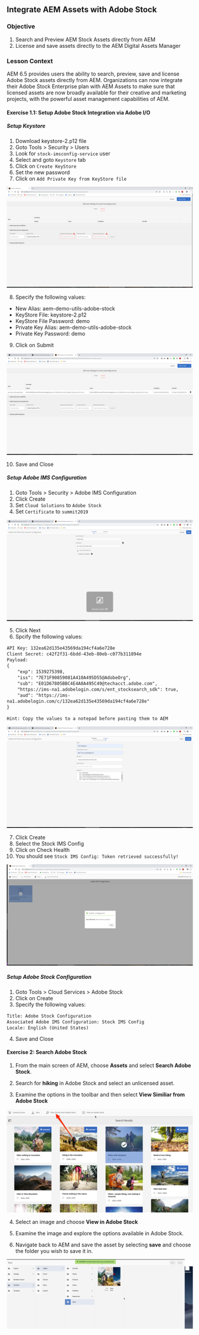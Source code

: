 ## Integrate AEM Assets with Adobe Stock

### Objective

1. Search and Preview AEM Stock Assets directly from AEM 
2. License and save assets directly to the AEM Digital Assets Manager

### Lesson Context

AEM 6.5 provides users the ability to search, preview, save and license Adobe Stock assets directly from AEM. Organizations can now integrate their Adobe Stock Enterprise plan with AEM Assets to make sure that licensed assets are now broadly available for their creative and marketing projects, with the powerful asset management capabilities of AEM. 

#### Exercise 1.1: Setup Adobe Stock Integration via Adobe I/O
##### Setup Keystore
1. Download keystore-2.p12 file
2. Goto Tools > Security > Users
3. Look for `stock-imsconfig-service` user
4. Select and goto `Keystore` tab
5. Click on `Create KeyStore`
6. Set the new password
7. Click on `Add Private Key from KeyStore file`

![Figure 1: KeyStore](images/keystore1.png)

8. Specify the following values: <br>
* New Alias: aem-demo-utils-adobe-stock
* KeyStore File: keystore-2.p12
* KeyStore File Password: demo
* Private Key Alias: aem-demo-utils-adobe-stock
* Private Key Password: demo
9. Click on Submit

![Figure 1: KeyStore](images/keystore2.png)

10. Save and Close

##### Setup Adobe IMS Configuration
1. Goto Tools > Security > Adobe IMS Configuration
2. Click Create
3. Set `Cloud Solutions` to `Adobe Stock`
4. Set `Certificate` to `summit2019`

![Figure 1: KeyStore](images/imsConfig1.png)

5. Click Next
6. Spcify the following values:
``` Authorization Server: https://ims-na1.adobelogin.com
API Key: 132ea62d135e43569da194cf4a6e728e
Client Secret: c42f2f31-6bdd-43eb-80eb-c077b311894e
Payload:
{
    "exp": 1539275398,
    "iss": "7E71F90859081A410A495D55@AdobeOrg",
    "sub": "E01D67805BBC4E4A0A495C49@techacct.adobe.com",
    "https://ims-na1.adobelogin.com/s/ent_stocksearch_sdk": true,
    "aud": "https://ims-na1.adobelogin.com/c/132ea62d135e43569da194cf4a6e728e"
}
```
``Hint: Copy the values to a notepad before pasting them to AEM``

 ![Figure 1: KeyStore](images/imsconfig2.png)

 7. Click Create
 8. Select the Stock IMS Config
 9. Click on Check Health
 10. You should see ``Stock IMS Config: Token retrieved successfully!``

 ![Figure 1: KeyStore](images/imsconfig3.png)

##### Setup Adobe Stock Configuration
1. Goto Tools > Cloud Services > Adobe Stock
2. Click on Create
3. Specify the following values:
```
Title: Adobe Stock Configuration
Associated Adobe IMS Configuration: Stock IMS Config
Locale: English (United States)
```
4. Save and Close

#### Exercise 2: Search Adobe Stock

1. From the main screen of AEM, choose **Assets** and select **Search Adobe Stock**.

2. Search for **hiking** in Adobe Stock and select an unlicensed asset.

3. Examine the options in the toolbar and then select **View Similiar from Adobe Stock**

![Figure 1: Overview](images/ashiking.jpeg)

4. Select an image and choose **View in Adobe Stock**

5. Examine the image and explore the options available in Adobe Stock. 

6. Navigate back to AEM and save the asset by selecting **save** and choose the folder you wish to save it in. 

![Figure 1: Overview](images/asaveimage.jpeg)

